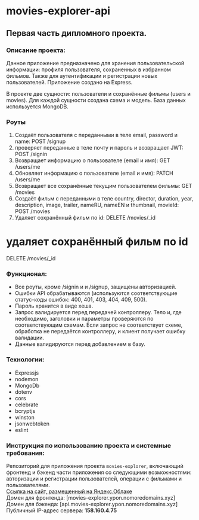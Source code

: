# movies-explorer-api
## Первая часть дипломного проекта.
### Описание проекта: 
Данное приложение предназначено для хранения пользовательской информации: профиля пользователя, сохраненных в избранном фильмов. Также для аутентификации и регистрации новых пользователей. Приложение создано на Express.

В проекте две сущности: пользователи и сохранённые фильмы (users и movies). Для каждой сущности создана схема и модель. База данных используется MongoDB. 
### Роуты
1. Создаёт пользователя с переданными в теле email, password и name: POST /signup
2. проверяет переданные в теле почту и пароль и возвращает JWT: POST /signin 
3. Возвращает информацию о пользователе (email и имя): GET /users/me
4. Обновляет информацию о пользователе (email и имя): PATCH /users/me
5. Возвращает все сохранённые текущим  пользователем фильмы: GET /movies
6. Создаёт фильм с переданными в теле country, director, duration, year, description, image, trailer, nameRU, nameEN и thumbnail, movieId: POST /movies
7. Удаляет сохранённый фильм по id: DELETE /movies/_id 
# удаляет сохранённый фильм по id
DELETE /movies/_id 
### Функционал:
* Все роуты, кроме /signin и и /signup, защищены авторизацией.
* Ошибки API обрабатываются (используются соответствующие статус-коды ошибок: 400, 401, 403, 404, 409, 500).
* Пароль хранится в виде хеша.
* Запрос валидируется перед передачей контроллеру. Тело и, где необходимо, заголовки и параметры проверяются по соответствующим схемам. Если запрос не соответствует схеме, обработка не передаётся контроллеру, и клиент получает ошибку валидации.
* Данные валидируются перед добавлением в базу.
### Технологии:
* Expressjs
* nodemon
* MongoDb
* dotenv
* cors
* celebrate
* bcryptjs
* winston
* jsonwebtoken
* eslint

### Инструкция по использованию проекта и системные требования:

Репозиторий для приложения проекта `movies-explorer`, включающий фронтенд и бэкенд части приложения со следующими возможностями: авторизации и регистрации пользователей, операции с фильмами и пользователями.  
[Ссылка на сайт, размещенный на Яндекс.Облаке](http://mestoyp.students.nomoredomains.xyz/)  
Домен для фронтенда: [movies-explorer.ypon.nomoredomains.xyz]  
Домен для бэкенда: [api.movies-explorer.ypon.nomoredomains.xyz]  
Публичный IP-адрес сервера: **158.160.4.75** 
